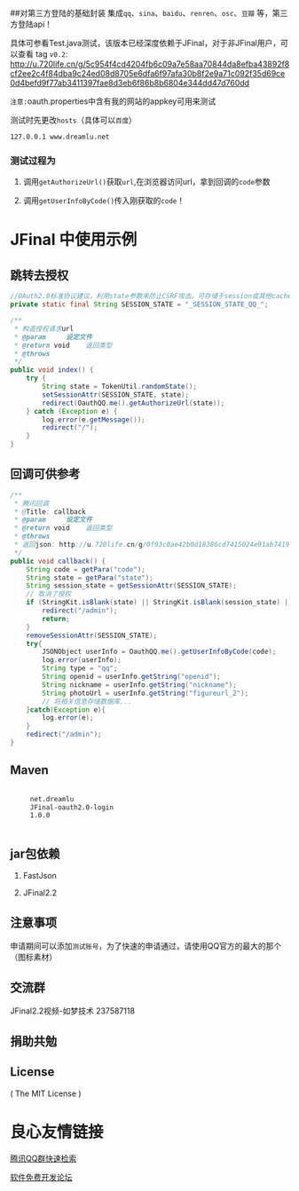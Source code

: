 ##对第三方登陆的基础封装
集成`qq`、`sina`、`baidu`、`renren`、`osc`、`豆瓣` 等，第三方登陆api！

具体可参看Test.java测试，该版本已经深度依赖于JFinal，对于非JFinal用户，可以查看 tag `v0.2`: http://u.720life.cn/g/5c954f4cd4204fb6c09a7e58aa70844da8efba43892f8cf2ee2c4f84dba9c24ed08d8705e6dfa6f97afa30b8f2e9a71c092f35d69ce0d4befd9f77ab3411397fae8d3eb6f86b8b6804e344dd47d760dd 

`注意:`oauth.properties中含有我的网站的appkey可用来测试

测试时先更改`hosts`（具体可以`百度`）
```
127.0.0.1 www.dreamlu.net
```

### 测试过程为
1. 调用`getAuthorizeUrl()`获取`url`,在浏览器访问url，拿到回调的`code`参数

2. 调用`getUserInfoByCode()`传入刚获取的`code`！

# JFinal 中使用示例 

## 跳转去授权
```java
//OAuth2.0标准协议建议，利用state参数来防止CSRF攻击。可存储于session或其他cache中
private static final String SESSION_STATE = "_SESSION_STATE_QQ_";

/**
 * 构造授权请求url
 * @param     设定文件
 * @return void    返回类型
 * @throws
 */
public void index() {
    try {
        String state = TokenUtil.randomState();
        setSessionAttr(SESSION_STATE, state);
        redirect(OauthQQ.me().getAuthorizeUrl(state));
    } catch (Exception e) {
        log.error(e.getMessage());
        redirect("/");
    }
}
```

## 回调可供参考
```java
/**
 * 腾讯回调
 * @Title: callback
 * @param     设定文件
 * @return void    返回类型
 * @throws
 * 返回json: http://u.720life.cn/g/0f93c0ae42b0d18386cd7415024e91ab741961cfd3b3fb3ef79636f4ddb017380bd9572130aaa72354fda86befe99655  
 */
public void callback() {
    String code = getPara("code");
    String state = getPara("state");
    String session_state = getSessionAttr(SESSION_STATE);
    // 取消了授权
    if (StringKit.isBlank(state) || StringKit.isBlank(session_state) || !state.equals(session_state) || StringKit.isBlank(code)) {
        redirect("/admin");
        return;
    }
    removeSessionAttr(SESSION_STATE);
    try{
        JSONObject userInfo = OauthQQ.me().getUserInfoByCode(code);
        log.error(userInfo);
        String type = "qq";
        String openid = userInfo.getString("openid");
        String nickname = userInfo.getString("nickname");
        String photoUrl = userInfo.getString("figureurl_2");
        // 将相关信息存储数据库...
    }catch(Exception e){
        log.error(e);
    }
    redirect("/admin");
}
```

## Maven
```xml
 
     net.dreamlu 
     JFinal-oauth2.0-login 
     1.0.0 
 
```

## jar包依赖
1. FastJson

2. JFinal2.2

## 注意事项
申请期间可以添加`测试账号`，为了快速的申请通过，请使用QQ官方的最大的那个（图标素材）

## 交流群
JFinal2.2视频-如梦技术 237587118

## 捐助共勉
 
 
 

## License
( The MIT License )


 # 良心友情链接

[腾讯QQ群快速检索](http://u.720life.cn/s/8cf73f7c)

[软件免费开发论坛](http://u.720life.cn/s/bbb01dc0)